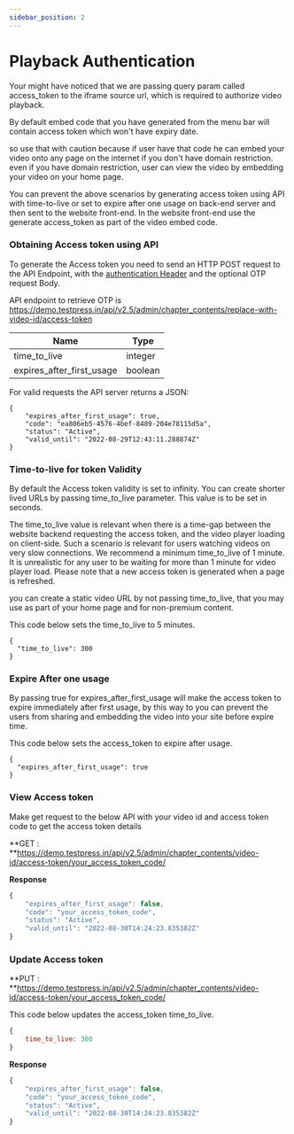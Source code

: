 ```yaml
---
sidebar_position: 2
---
```


# Playback Authentication

Your might have noticed that we are passing query param called access_token to the iframe source url, which is required to authorize video playback. 

By default embed code that you have generated from the menu bar will contain access token which won't have expiry date. 

so use that with caution because if user have that code he can embed your video onto any page on the internet if you don't have domain restriction. even if you have domain restriction, user can view the video by embedding your video on your home page.

You can prevent the above scenarios by generating access token using API with time-to-live or set to expire after one usage on back-end server and then sent to the website front-end. In the website front-end use the generate access_token as part of the video embed code.


### Obtaining Access token using API

To generate the Access token you need to send an HTTP POST request to the API Endpoint, with the [authentication Header](https://testpress.github.io/testpress_docs/docs/intro) and the optional OTP request Body.

API endpoint to retrieve OTP is https://demo.testpress.in/api/v2.5/admin/chapter_contents/replace-with-video-id/access-token


| Name                            | Type         
| -----------                     | -----------  |
| time_to_live                    | integer      | 
| expires_after_first_usage       | boolean      | 


For valid requests the API server returns a JSON:

```
{
    "expires_after_first_usage": true,
    "code": "ea806eb5-4576-4bef-8489-204e78115d5a",
    "status": "Active",
    "valid_until": "2022-08-29T12:43:11.288874Z"
}
```


### Time-to-live for token Validity

By default the Access token validity is set to infinity. You can create shorter lived URLs by passing time_to_live parameter. This value is to be set in seconds.

The time_to_live value is relevant when there is a time-gap between the website backend requesting the access token, and the video player loading on client-side. Such a scenario is relevant for users watching videos on very slow connections. We recommend a minimum time_to_live of 1 minute. It is unrealistic for any user to be waiting for more than 1 minute for video player load. Please note that a new access token is generated when a page is refreshed.

you can create a static video URL by not passing time_to_live, that you may use as part of your home page and for non-premium content.

This code below sets the time_to_live to 5 minutes.

```
{
  "time_to_live": 300
}
```


### Expire After one usage

By passing true for expires_after_first_usage will make the access token to expire immediately after first usage, by this way to you can prevent the users from sharing and embedding the video into your site before expire time.  

This code below sets the access_token to expire after usage.
```
{
  "expires_after_first_usage": true
}
```


### View Access token 

Make get request to the below API with your video id and access token code to get the access token details

**GET : **https://demo.testpress.in/api/v2.5/admin/chapter_contents/video-id/access-token/your_access_token_code/


**Response**
```js
{
    "expires_after_first_usage": false,
    "code": "your_access_token_code",
    "status": "Active",
    "valid_until": "2022-08-30T14:24:23.835382Z"
}
```


### Update Access token 

**PUT : **https://demo.testpress.in/api/v2.5/admin/chapter_contents/video-id/access-token/your_access_token_code/

This code below updates the access_token time_to_live.

```js
{
    time_to_live: 300
}
```

**Response**
```js
{
    "expires_after_first_usage": false,
    "code": "your_access_token_code",
    "status": "Active",
    "valid_until": "2022-08-30T14:24:23.835382Z"
}
```

